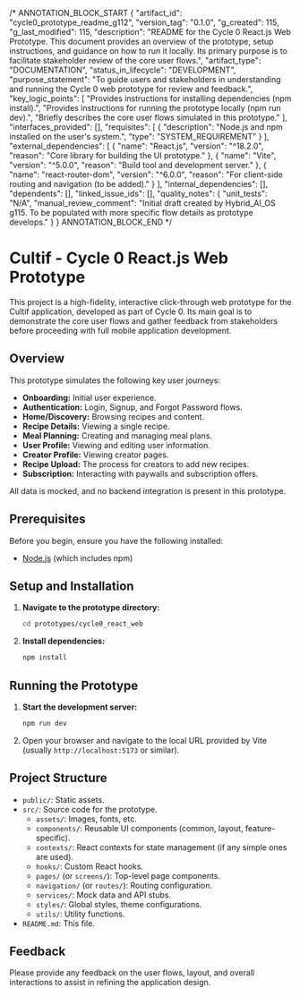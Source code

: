 /* ANNOTATION_BLOCK_START
{
  "artifact_id": "cycle0_prototype_readme_g112",
  "version_tag": "0.1.0",
  "g_created": 115,
  "g_last_modified": 115,
  "description": "README for the Cycle 0 React.js Web Prototype. This document provides an overview of the prototype, setup instructions, and guidance on how to run it locally. Its primary purpose is to facilitate stakeholder review of the core user flows.",
  "artifact_type": "DOCUMENTATION",
  "status_in_lifecycle": "DEVELOPMENT",
  "purpose_statement": "To guide users and stakeholders in understanding and running the Cycle 0 web prototype for review and feedback.",
  "key_logic_points": [
    "Provides instructions for installing dependencies (npm install).",
    "Provides instructions for running the prototype locally (npm run dev).",
    "Briefly describes the core user flows simulated in this prototype."
  ],
  "interfaces_provided": [],
  "requisites": [
    { "description": "Node.js and npm installed on the user's system.", "type": "SYSTEM_REQUIREMENT" }
  ],
  "external_dependencies": [
    { "name": "React.js", "version": "^18.2.0", "reason": "Core library for building the UI prototype." },
    { "name": "Vite", "version": "^5.0.0", "reason": "Build tool and development server." },
    { "name": "react-router-dom", "version": "^6.0.0", "reason": "For client-side routing and navigation (to be added)." }
  ],
  "internal_dependencies": [],
  "dependents": [],
  "linked_issue_ids": [],
  "quality_notes": {
    "unit_tests": "N/A",
    "manual_review_comment": "Initial draft created by Hybrid_AI_OS g115. To be populated with more specific flow details as prototype develops."
  }
}
ANNOTATION_BLOCK_END */

# Cultif - Cycle 0 React.js Web Prototype

This project is a high-fidelity, interactive click-through web prototype for the Cultif application, developed as part of Cycle 0. Its main goal is to demonstrate the core user flows and gather feedback from stakeholders before proceeding with full mobile application development.

## Overview

This prototype simulates the following key user journeys:

*   **Onboarding:** Initial user experience.
*   **Authentication:** Login, Signup, and Forgot Password flows.
*   **Home/Discovery:** Browsing recipes and content.
*   **Recipe Details:** Viewing a single recipe.
*   **Meal Planning:** Creating and managing meal plans.
*   **User Profile:** Viewing and editing user information.
*   **Creator Profile:** Viewing creator pages.
*   **Recipe Upload:** The process for creators to add new recipes.
*   **Subscription:** Interacting with paywalls and subscription offers.

All data is mocked, and no backend integration is present in this prototype.

## Prerequisites

Before you begin, ensure you have the following installed:

*   [Node.js](https://nodejs.org/) (which includes npm)

## Setup and Installation

1.  **Navigate to the prototype directory:**
    ```bash
    cd prototypes/cycle0_react_web
    ```

2.  **Install dependencies:**
    ```bash
    npm install
    ```

## Running the Prototype

1.  **Start the development server:**
    ```bash
    npm run dev
    ```

2.  Open your browser and navigate to the local URL provided by Vite (usually `http://localhost:5173` or similar).

## Project Structure

*   `public/`: Static assets.
*   `src/`: Source code for the prototype.
    *   `assets/`: Images, fonts, etc.
    *   `components/`: Reusable UI components (common, layout, feature-specific).
    *   `contexts/`: React contexts for state management (if any simple ones are used).
    *   `hooks/`: Custom React hooks.
    *   `pages/` (or `screens/`): Top-level page components.
    *   `navigation/` (or `routes/`): Routing configuration.
    *   `services/`: Mock data and API stubs.
    *   `styles/`: Global styles, theme configurations.
    *   `utils/`: Utility functions.
*   `README.md`: This file.

## Feedback

Please provide any feedback on the user flows, layout, and overall interactions to assist in refining the application design.
